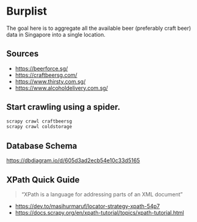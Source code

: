 # Burplist

The goal here is to aggregate all the available beer (preferably craft beer) data in Singapore into a single location.

## Sources

-   https://beerforce.sg/
-   https://craftbeersg.com/
-   https://www.thirsty.com.sg/
-   https://www.alcoholdelivery.com.sg/

## Start crawling using a spider.

```sh
scrapy crawl craftbeersg
scrapy crawl coldstorage
```

## Database Schema

https://dbdiagram.io/d/605d3ad2ecb54e10c33d5165

## XPath Quick Guide

> “XPath is a language for addressing parts of an XML document”

-   https://dev.to/masihurmaruf/locator-strategy-xpath-54p7
-   https://docs.scrapy.org/en/xpath-tutorial/topics/xpath-tutorial.html
